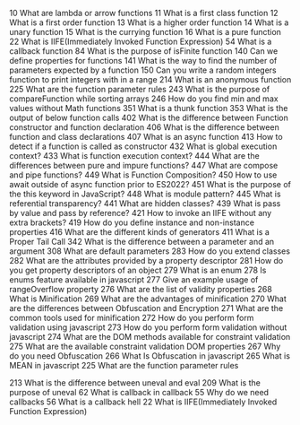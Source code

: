 10	What are lambda or arrow functions
11	What is a first class function
12	What is a first order function
13	What is a higher order function
14	What is a unary function
15	What is the currying function
16	What is a pure function
22	What is IIFE(Immediately Invoked Function Expression)
54	What is a callback function
84	What is the purpose of isFinite function
140	Can we define properties for functions
141	What is the way to find the number of parameters expected by a function
150	Can you write a random integers function to print integers with in a range
214	What is an anonymous function
225	What are the function parameter rules
243	What is the purpose of compareFunction while sorting arrays
246	How do you find min and max values without Math functions
351	What is a thunk function
353	What is the output of below function calls
402	What is the difference between Function constructor and function declaration
406	What is the difference between function and class declarations
407	What is an async function
413	How to detect if a function is called as constructor
432	What is global execution context?
433	What is function execution context?
444	What are the differences between pure and impure functions?
447	What are compose and pipe functions?
449	What is Function Composition?
450	How to use await outside of async function prior to ES2022?
451	What is the purpose of the this keyword in JavaScript?
448	What is module pattern?
445	What is referential transparency?
441	What are hidden classes?
439	What is pass by value and pass by reference?
421	How to invoke an IIFE without any extra brackets?
419	How do you define instance and non-instance properties
416	What are the different kinds of generators
411	What is a Proper Tail Call
342	What is the difference between a parameter and an argument
308	What are default parameters
283	How do you extend classes
282	What are the attributes provided by a property descriptor
281	How do you get property descriptors of an object
279	What is an enum
278	Is enums feature available in javascript
277	Give an example usage of rangeOverflow property
276	What are the list of validity properties
268	What is Minification
269	What are the advantages of minification
270	What are the differences between Obfuscation and Encryption
271	What are the common tools used for minification
272	How do you perform form validation using javascript
273	How do you perform form validation without javascript
274	What are the DOM methods available for constraint validation
275	What are the available constraint validation DOM properties
267	Why do you need Obfuscation
266	What Is Obfuscation in javascript
265	What is MEAN in javascript
225 What are the function parameter rules


213	What is the difference between uneval and eval
209	What is the purpose of uneval
62	What is callback in callback
55	Why do we need callbacks
56	What is a callback hell
22	What is IIFE(Immediately Invoked Function Expression)